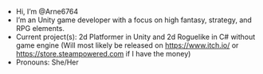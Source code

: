 -  Hi, I’m @Arne6764
-  I’m an Unity game developer with a focus on high fantasy, strategy, and RPG elements.
-  Current project(s): 2d Platformer in Unity and 2d Roguelike in C# without game engine (Will most likely be released on https://www.itch.io/ or https://store.steampowered.com if I have the money)
-  Pronouns: She/Her

<!---
Arne6764/Arne6764 is a ✨ special ✨ repository because its `README.md` (this file) appears on your GitHub profile.
You can click the Preview link to take a look at your changes.
--->
